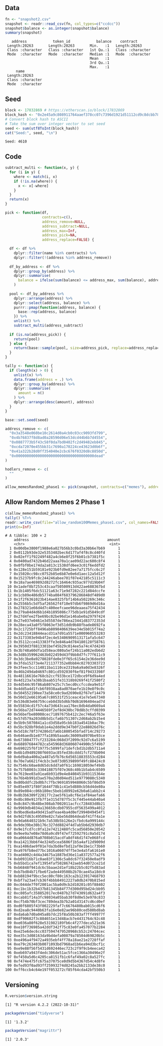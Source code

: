 
<!-- README.md is generated from README.Rmd. Please edit that file -->

## Data

``` r
fn <- "snapshot2.csv"
snapshot <- readr::read_csv(fn, col_types=c("ccdcc"))
snapshot$balance <- as.integer(snapshot$balance)
summary(snapshot)
```

       address            token_id            balance    contract        
     Length:20263       Length:20263       Min.   :1   Length:20263      
     Class :character   Class :character   1st Qu.:1   Class :character  
     Mode  :character   Mode  :character   Median :1   Mode  :character  
                                           Mean   :1                     
                                           3rd Qu.:1                     
                                           Max.   :1                     
         name          
     Length:20263      
     Class :character  
     Mode  :character  
                       
                       
                       

## Seed

``` r
block <- 17832869 # https://etherscan.io/block/17832869
block_hash <- "0x2e45a9c808911764aaef378cc07c7396d1921d51112cd9c8dcbb782a1eb3b966"
# Convert block hash to ASCII
# Take the sum over integer vector to set seed
seed <- sum(utf8ToInt(block_hash))
cat("Seed:", seed, "\n")
```

    Seed: 4610 

## Code

``` r
subtract_multi <- function(x, y) {
  for (i in y) {
    where <- match(i, x)
    if (!is.na(where)) {
      x <- x[-where]
    }
  }
  return(x)
}

pick <- function(df,
                 contracts=c(),
                 address_remove=NULL,
                 address_subtract=NULL,
                 address_max=Inf,
                 address_pick=NA,
                 address_replace=FALSE) {

  df <- df %>%
    dplyr::filter(name %in% contracts) %>%
    dplyr::filter(!(address %in% address_remove))
  
  df_by_address <- df %>%
    dplyr::group_by(address) %>%
    dplyr::summarise(
      balance = ifelse(sum(balance) <= address_max, sum(balance), address_max)
    )
  
  pool <- df_by_address %>%
    dplyr::arrange(address) %>%
    dplyr::select(address, balance) %>%
    purrr::pmap(function(address, balance) {
      base::rep(address, balance)
    }) %>%
    unlist() %>%
    subtract_multi(address_subtract)
  
  if (is.na(address_pick)) {
    return(pool)
  } else {
    return(base::sample(pool, size=address_pick, replace=address_replace))
  }
}

tally <- function(x) {
  if (length(x) > 0) {
    unlist(x) %>%
    data.frame(address = .) %>%
    dplyr::group_by(address) %>%
    dplyr::summarise(
      amount = n()
    ) %>%
    dplyr::arrange(desc(amount), address)
  }
}
```

``` r
base::set.seed(seed)

address_remove <- c(
  "0x3a3548e060be10c2614d0a4cb0c03cc9093fd799",
  "0x4b76837f8d8ad0a28590d06e53dcd44b6b7d4554",
  "0x0887773b5f43c58f0da7bd0402fc2d49482eb845",
  "0xcda72070e455bb31c7690a170224ce43623d0b6f",
  "0x41a322b28d0ff354040e2cbc676f0320d8c8850d",
  "0x000000000000000000000000000000000000dead"
)

hodlers_remove <- c(
  ""
)

allow_memesRandom2_phase1 <- pick(snapshot, contracts=c("memes"), address_remove=address_remove,address_pick=100,address_max=1)
```

## Allow Random Memes 2 Phase 1

``` r
c(allow_memesRandom2_phase1) %>%
tally() %T>%
readr::write_csv(file="allow_random100Memes_phase1.csv", col_names=FALSE) %>%
print(n=Inf)
```

    # A tibble: 100 × 2
        address                                    amount
        <chr>                                       <int>
      1 0x00dbe3800f1988e6a027b56b3c0bd3a30b6e7b69      1
      2 0x0112b93de32e5353402bec6d177af4f8c8cd40fd      1
      3 0x02eff1f92249f482a4cb6e8f25f6b01cb7381f5c      1
      4 0x0400ad7432b46d22aaa70a1cae09d22ac600c8f4      1
      5 0x0fbf0be174da2a813c1538dfd6ee3c01f6eddfd2      1
      6 0x128e151b59181e923b0fd9e82ee7a7175fcc6c2f      1
      7 0x15020cc98cc0752b85e6b87e0e6d1aec12a5d12f      1
      8 0x15237b9fc8c244246abee701f07e42185c5111c3      1
      9 0x18a7ae469892d8272fc16464c935ac977d19b04f      1
     10 0x1adef8b7253c43caaf50500913d422ae688367bd      1
     11 0x1b1405f6dc51121a63c71e9d7282c221d84dccfe      1
     12 0x1cb89e486db5774ba084f683796286848df489d0      1
     13 0x1f2f6361023b414ae8325fbf14b6a502269c346c      1
     14 0x2556b5c5df5af26562f4f10e97db6f9869d6d16a      1
     15 0x278321e66d4d7c400eefcaee96deaaea75f42434      1
     16 0x279a84d4d6b1d4b1895086c775db1e91d5849cdf      1
     17 0x27d4fee2fbe69bc02be96d1e146abe0a29797424      1
     18 0x27e037e0461e3d5587de786ea23441d83772353d      1
     19 0x28eca43a0f5f8063ef3d51ddb9b88fbade8692fa      1
     20 0x2c1725bff8496ab8098406639ee34e5b015f74a2      1
     21 0x2dc23418844eacd31a7d91a5571e000960553283      1
     22 0x3173303e94b4f2ec4e53406909513171afa5c647      1
     23 0x35112cce413383ffe3e846a4d784180128f58761      1
     24 0x3950d3f8813301bef45b29c014ee5a74c47d4249      1
     25 0x3b748a60dfa1d58eac080a5ef24b11a082edb6d2      1
     26 0x3d8b359962463b022459d43f9bb8d7fc77f611c9      1
     27 0x3dc3be0a9278028fde0e3ff65c6154e2e36dee9d      1
     28 0x3fda15273e4e7211377352e0bb84c02703303723      1
     29 0x3feec5cc114811ba1110ce2319a6a9a0d3e8326f      1
     30 0x46b249da04697c801cd592030f6ef81f9433398f      1
     31 0x48116616e768cb2ccf933bce172dbce9f6d9a4ed      1
     32 0x4d123a7a38b1baab51fe31318b9269f41f2580f2      1
     33 0x4d544c95f86ab807e25c7c5ecd0ccfccdea9e51f      1
     34 0x4dd5a4d1fcb6f8938aa8ad070aefe1b19e8f9c0c      1
     35 0x504552190ee73a58ce0c9ad2690e82f67ef14479      1
     36 0x50d12e66195a67c80531f251ceac41e7e5e67340      1
     37 0x536d83e66759cceb0d3b5d6b70d61696404ead7d      1
     38 0x55834cd1f57c4a73d643caa176ec8db4da0669a4      1
     39 0x56ba72d74446569f2ef8d430bc70d8b3cffd0399      1
     40 0x56befbe80008cec71897675b412c2ec746a5f63e      1
     41 0x57d579a203d8b5d1cfa6b751307c2d68ab2b15e4      1
     42 0x5b9c5070841a1cd3d58a95cbb183a4541b0ac79c      1
     43 0x5bc928bf0dab1e4a2ddd9e347b0f22e88026d76c      1
     44 0x5d18c78f374286d1fa6b1880545bfad714c29273      1
     45 0x646aedb1e877fa189b5aaa6c36009a8970be93ce      1
     46 0x673804777cf233284c068d3f2099c92d7c6a5199      1
     47 0x688976844782ca545968d368060744900c5f49b7      1
     48 0x690225f6f19775c5899fa71defcbd1b2db5711a4      1
     49 0x6b1d9489208f6693ac85fed38cddd1fcf278b094      1
     50 0x6d9aba400a2a487a5fb76c6d56518835553cd284      1
     51 0x70e7a6621f4cb3c3e073d0539899f49fc88424c0      1
     52 0x7546c60ae8d65dc6dd7a0f61c169818059ef49db      1
     53 0x757b8003c330418875f07e368c40b1b5ab4c6509      1
     54 0x7619ee03a91ea6b931d9e4e8408451b93115364e      1
     55 0x76b4b991d3ae570a2d0d04ed511e9779080c5340      1
     56 0x80bddfc2bd0b7c7fbc9691859948060c5bf86d59      1
     57 0x85e4971f80f1644f78b1c41e5d880cb56d4de80a      1
     58 0x89e084cc06b180ec5beb1d8992e62b0a61abb2c4      1
     59 0x8b3b6309f228177c2ae5f61a8cf6e1af84aefa66      1
     60 0x8bc80e913fb7f1e315d787f5c3cf445e44ab40a4      1
     61 0x8c847c9b48be308ab7002011acfcc728483d8b21      1
     62 0x9969db4034a136650cdb07955cdf5635499a4012      1
     63 0x9bed6e8a49d415adfeae4ba4d0ef2994049454f1      1
     64 0x9d2fd63c49509e82c7abe56d864deabf41ff4a1e      1
     65 0x9da6640321b9c7a538b5b126e2cfbdc6a999144c      1
     66 0x9de39be30b176c327dd8824f4d7ab5b6d2930db7      1
     67 0x9e1fcd7cc0fa12e74212488fc5cad56850e20542      1
     68 0x9ee9a7e08e78d6a9cd9f47ef72592791c0a5d174      1
     69 0xa0664d876a0708b015acdfa8df46d1f47e068fcd      1
     70 0xa14213bb6f4e324d5cea5606f1b5a4af12d9009d      1
     71 0xa1486dae9f01e7da3bd8efbd12af0e1be1c73b60      1
     72 0xa976fb8ed77bc1016a06074ff5e3e4a5fa6161e0      1
     73 0xad4002c4d4a34675a1887bd36e11a8372577a2f6      1
     74 0xb09316b71c0ae83f1306c5a8dc67f32450e0adf9      1
     75 0xb5bd1ca7ef13954faf50286742aeb54d072ce21d      1
     76 0xb6848f941dc6c5baae2d1ef18b22b5c02f5d83ad      1
     77 0xb7bd84b71fbe6f2ade449508b2b78cae45a18dc0      1
     78 0xb88194f9bcc5ec80cf80c163ca2b123917468793      1
     79 0xbf7a23a47cb36f4bbb84912227a0db2470b815ed      1
     80 0xc044de7f0f2001ac5ba0d9cb2d10201c05f88402      1
     81 0xc1bc1b32b437b81345b84f77d300d95bd24cbb95      1
     82 0xc805afc358852017ec0487b27d743091d632a4f3      1
     83 0xcab81f14a3fc98034a05bab30f8d0e53e978c833      1
     84 0xcf54b70bf3cec789dea3b7b2a01d3147cd6cd0ef      1
     85 0xd0f6805f43f002229faf7c6676480bab015cd6f6      1
     86 0xd2ea8c9440b63fa16e0e82ae96b80ced580bd8ab      1
     87 0xda6ab7d0a045a8b7dc25f8a50b383af7ff49977f      1
     88 0xdf90682f3c884651e13d48acb7e4431764c92c48      1
     89 0xe036a80f628e531982189fb6c4f277deca521e36      1
     90 0xe10f736985a42ddf342f75c83e0fa457077b2284      1
     91 0xe25e6dec6cc0375947479520968cb52c24704cec      1
     92 0xe35c3d08163da9bd4efa00879a78504d69820b5c      1
     93 0xe496a4f9472a4935ebf4ff78a18ae21e2728ffaf      1
     94 0xe79c263403b0071093bd7968ad1b6ea94d3bcf1c      1
     95 0xe9e88f56f5431d692446ec723c2f9f9cb4eeca42      1
     96 0xeb697a943f4edc306de51ac5fce1366a30496e2f      1
     97 0xf450a5d6c4205ca8151fb1c6faf49a02c8a527fc      1
     98 0xf474e475fc675a37075ce0d9d5b4367d54c4d8fe      1
     99 0xfed93f0ad93ff25993274d8245a2bb2133de38c0      1
    100 0xff6ccb4c64e197f053272cf85f64cda42bf550b3      1

## Versioning

``` r
R.version$version.string
```

    [1] "R version 4.2.2 (2022-10-31)"

``` r
packageVersion("tidyverse")
```

    [1] '1.3.2'

``` r
packageVersion("magrittr")
```

    [1] '2.0.3'
